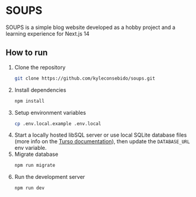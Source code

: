 # SOUPS

SOUPS is a simple blog website developed as a hobby project and a learning experience for Next.js 14

## How to run
1. Clone the repository
    ```bash
    git clone https://github.com/kyleconsebido/soups.git
    ```
2. Install dependencies
   ```bash
   npm install
   ```
3. Setup environment variables
   ```bash
   cp .env.local.example .env.local
   ```
4. Start a locally hosted libSQL server or use local SQLite database files &#40;more info on the [Turso documentation](https://docs.turso.tech/reference/local-development)&#41;, then update the `DATABASE_URL` env variable.
5. Migrate database
   ```bash
   npm run migrate
   ```
6. Run the development server
   ```
   npm run dev
   ```
